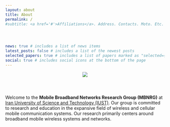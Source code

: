 ```yaml
---
layout: about
title: About
permalink: /
#subtitle: <a href='#'>Affiliations</a>. Address. Contacts. Moto. Etc.




news: true # includes a list of news items
latest_posts: false # includes a list of the newest posts
selected_papers: true # includes a list of papers marked as "selected={true}"
social: true # includes social icons at the bottom of the page
---
```


<head>
  <title>Your Website Title</title>
</head>
<body>
  <header>
    <img src="https://github.com/user-attachments/assets/d4fd532b-9141-4252-8650-5831a641d148">
  </header>

  </body>

Welcome to the **Mobile Broadband Networks Research Group (MBNRG)** at [Iran University of Science and Technology (IUST)](http://www.iust.ac.ir/En). Our group is committed to research and education in the expansive field of wireless and cellular mobile communication systems. Our research primarily centers around broadband mobile wireless systems and networks.
